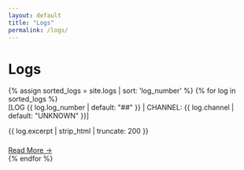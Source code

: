 ```yaml
---
layout: default
title: "Logs"
permalink: /logs/
---
```


<div class="max-w-prose stack">
  <h1>Logs</h1>
  <div class="list">
    {% assign sorted_logs = site.logs | sort: 'log_number' %}
    {% for log in sorted_logs %}
    <article class="journal">
      <div class="meta">[LOG {{ log.log_number | default: "##" }} | CHANNEL: {{ log.channel | default: "UNKNOWN" }}]</div>
      <p class="preview">
        {{ log.excerpt | strip_html | truncate: 200 }}
      </p>
      <a class="readmore button" href="{{ log.url | relative_url }}">Read More →</a>
    </article>
    {% endfor %}
  </div>
</div>

<style>
  /* Local-only helpers for preview truncation */
  .preview {
    display: -webkit-box;
    -webkit-line-clamp: 3;
    -webkit-box-orient: vertical;
    overflow: hidden;
  }
  .readmore {
    display: inline-block;
    margin-top: 0.5rem;
  }
  .list > article + article {
    margin-top: 1rem;
  }
</style>
